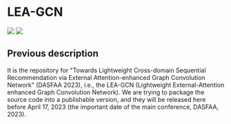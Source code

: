 # LEA-GCN

<p align="left">
  <img src='https://img.shields.io/badge/python-3.6+-blue'>
  <img src='https://img.shields.io/badge/Tensorflow-1.12+-blue'>
</p> 

## **Previous description** 
It is the repository for "Towards Lightweight Cross-domain Sequential Recommendation via External Attention-enhanced Graph Convolution Network" (DASFAA 2023), i.e., the LEA-GCN (Lightweight External-Attention enhanced Graph Convolution Network). We are trying to package the source code into a publishable version, and they will be released here before April 17, 2023 (the important date of the main conference, DASFAA, 2023).

